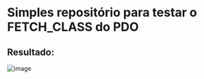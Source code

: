 # Simples repositório para testar o FETCH_CLASS do PDO

## Resultado:
![image](https://user-images.githubusercontent.com/17936253/131610426-9725fd04-0cce-4260-bce9-1b9a53c633ca.png)





